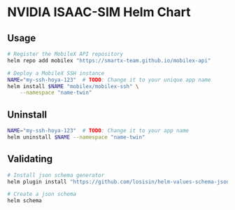 # NVIDIA ISAAC-SIM Helm Chart

## Usage

```bash
# Register the MobileX API repository
helm repo add mobilex "https://smartx-team.github.io/mobilex-api"

# Deploy a MobileX SSH instance
NAME="my-ssh-hoya-123"  # TODO: Change it to your unique app name
helm install $NAME "mobilex/mobilex-ssh" \
    --namespace "name-twin"
```

## Uninstall

```bash
NAME="my-ssh-hoya-123"  # TODO: Change it to your app name
helm uninstall $NAME --namespace "name-twin"
```

## Validating

```bash
# Install json schema generator
helm plugin install "https://github.com/losisin/helm-values-schema-json.git"

# Create a json schema
helm schema
```
